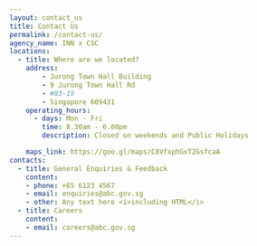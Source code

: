```yaml
---
layout: contact_us
title: Contact Us
permalink: /contact-us/
agency_name: INN x CSC
locations:
  - title: Where are we located?
    address:
        - Jurong Town Hall Building  
        - 9 Jurong Town Hall Rd
        - #03-19
        - Singapore 609431
    operating_hours:
      - days: Mon - Fri
        time: 8.30am - 6.00pm
        description: Closed on weekends and Public Holidays

    maps_link: https://goo.gl/maps/C8VfxphGxT2GsfcaA
contacts:
  - title: General Enquiries & Feedback
    content:
    - phone: +65 6123 4567
    - email: enquiries@abc.gov.sg
    - other: Any text here <i>including HTML</i>
  - title: Careers
    content:
    - email: careers@abc.gov.sg
---
```

